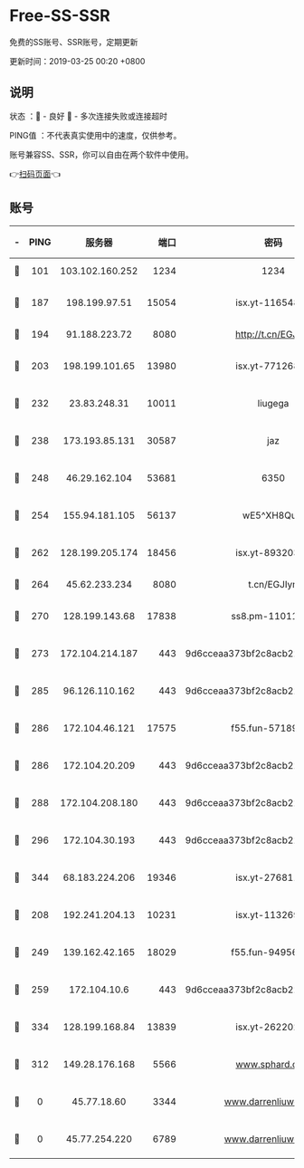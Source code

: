 # Free-SS-SSR

免费的SS账号、SSR账号，定期更新

更新时间：2019-03-25 00:20 +0800

## 说明

状态     ：🙂 - 良好 🙁 - 多次连接失败或连接超时

PING值   ：不代表真实使用中的速度，仅供参考。

账号兼容SS、SSR，你可以自由在两个软件中使用。

👉[扫码页面](https://liesauer.github.io/Free-SS-SSR/)👈

## 账号

|-|PING|服务器|端口|密码|加密方式|区域|
|:----:|:----:|:-----:|-----:|:----:|:----:|:----:|
|🙂|101|103.102.160.252|1234|1234|rc4-md5|JP|
|🙂|187|198.199.97.51|15054|isx.yt-11654879|aes-256-cfb|US|
|🙂|194|91.188.223.72|8080|http://t.cn/EGJIyrl|rc4-md5|RU|
|🙂|203|198.199.101.65|13980|isx.yt-77126897|aes-256-cfb|US|
|🙂|232|23.83.248.31|10011|liugega|aes-256-cfb|US|
|🙂|238|173.193.85.131|30587|jaz|aes-256-cfb|US|
|🙂|248|46.29.162.104|53681|6350|aes-128-ctr|RU|
|🙂|254|155.94.181.105|56137|wE5^XH8Quw|aes-256-cfb|US|
|🙂|262|128.199.205.174|18456|isx.yt-89320378|aes-256-cfb|SG|
|🙂|264|45.62.233.234|8080|t.cn/EGJIyrl|rc4-md5|CA|
|🙂|270|128.199.143.68|17838|ss8.pm-11011315|aes-256-cfb|SG|
|🙂|273|172.104.214.187|443|9d6cceaa373bf2c8acb22e60b6a58be6|aes-256-cfb|US|
|🙂|285|96.126.110.162|443|9d6cceaa373bf2c8acb22e60b6a58be6|aes-256-cfb|US|
|🙂|286|172.104.46.121|17575|f55.fun-57189155|aes-256-cfb|SG|
|🙂|286|172.104.20.209|443|9d6cceaa373bf2c8acb22e60b6a58be6|aes-256-cfb|US|
|🙂|288|172.104.208.180|443|9d6cceaa373bf2c8acb22e60b6a58be6|aes-256-cfb|US|
|🙂|296|172.104.30.193|443|9d6cceaa373bf2c8acb22e60b6a58be6|aes-256-cfb|US|
|🙂|344|68.183.224.206|19346|isx.yt-27681130|aes-256-cfb|SG|
|🙂|208|192.241.204.13|10231|isx.yt-11326913|aes-256-cfb|US|
|🙂|249|139.162.42.165|18029|f55.fun-94956847|aes-256-cfb|SG|
|🙂|259|172.104.10.6|443|9d6cceaa373bf2c8acb22e60b6a58be6|aes-256-cfb|US|
|🙂|334|128.199.168.84|13839|isx.yt-26220217|aes-256-cfb|SG|
|🙁|312|149.28.176.168|5566|www.sphard.com|aes-256-cfb|AU|
|🙁|0|45.77.18.60|3344|www.darrenliuwei.com|aes-256-cfb|JP|
|🙁|0|45.77.254.220|6789|www.darrenliuwei.com|aes-256-cfb|SG|
